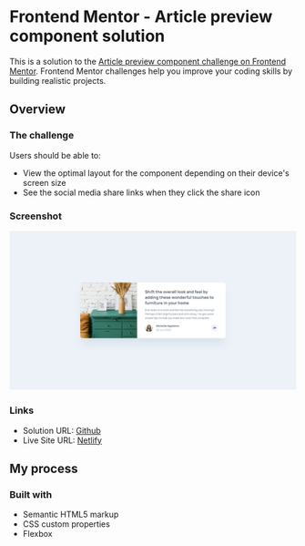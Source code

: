 # Frontend Mentor - Article preview component solution

This is a solution to the [Article preview component challenge on Frontend Mentor](https://www.frontendmentor.io/challenges/article-preview-component-dYBN_pYFT). Frontend Mentor challenges help you improve your coding skills by building realistic projects.

## Overview

### The challenge

Users should be able to:

-   View the optimal layout for the component depending on their device's screen size
-   See the social media share links when they click the share icon

### Screenshot

![](./design/desktop-design.jpg)

### Links

-   Solution URL: [Github](https://your-solution-url.com)
-   Live Site URL: [Netlify](https://your-live-site-url.com)

## My process

### Built with

-   Semantic HTML5 markup
-   CSS custom properties
-   Flexbox
